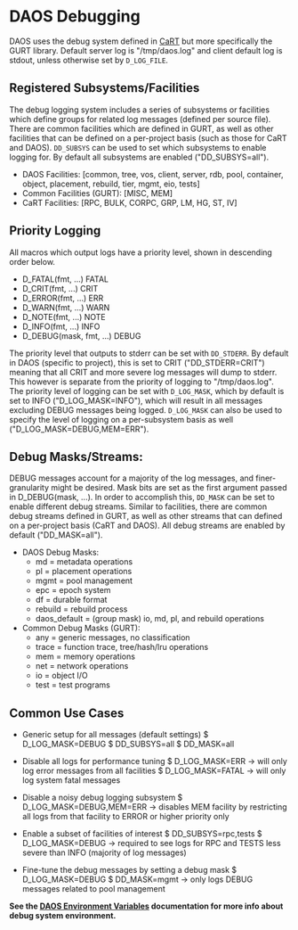 # DAOS Debugging

DAOS uses the debug system defined in [CaRT](https://github.com/daos-stack/cart)
but more specifically the GURT library. Default server log is "/tmp/daos.log"
and client default log is stdout, unless otherwise set by `D_LOG_FILE`.

## Registered Subsystems/Facilities

The debug logging system includes a series of subsystems or facilities which
define groups for related log messages (defined per source file). There are
common facilities which are defined in GURT, as well as other facilities that
can be defined on a per-project basis (such as those for CaRT and DAOS).
`DD_SUBSYS` can be used to set which subsystems to enable logging for. By
default all subsystems are enabled ("DD_SUBSYS=all").
- DAOS Facilities: [common, tree, vos, client, server, rdb, pool, container,
		    object, placement, rebuild, tier, mgmt, eio, tests]
- Common Facilities (GURT): [MISC, MEM]
- CaRT Facilities: [RPC, BULK, CORPC, GRP, LM, HG, ST, IV]

## Priority Logging

All macros which output logs have a priority level, shown in descending order
below.
- D_FATAL(fmt, ...)		FATAL
- D_CRIT(fmt, ...)		CRIT
- D_ERROR(fmt, ...)		ERR
- D_WARN(fmt, ...)		WARN
- D_NOTE(fmt, ...)		NOTE
- D_INFO(fmt, ...)		INFO
- D_DEBUG(mask, fmt, ...)	DEBUG

The priority level that outputs to stderr can be set with `DD_STDERR`. By
default in DAOS (specific to project), this is set to CRIT ("DD_STDERR=CRIT")
meaning that all CRIT and more severe log messages will dump to stderr. This
however is separate from the priority of logging to "/tmp/daos.log". The
priority level of logging can be set with `D_LOG_MASK`, which by default is set
to INFO ("D_LOG_MASK=INFO"), which will result in all messages excluding DEBUG
messages being logged. `D_LOG_MASK` can also be used to specify the level of
logging on a per-subsystem basis as well ("D_LOG_MASK=DEBUG,MEM=ERR").

## Debug Masks/Streams:

DEBUG messages account for a majority of the log messages, and finer-granularity
might be desired. Mask bits are set as the first argument passed in
D_DEBUG(mask, ...). In order to accomplish this, `DD_MASK` can be set to enable
different debug streams. Similar to facilities, there are common debug streams
defined in GURT, as well as other streams that can defined on a per-project
basis (CaRT and DAOS). All debug streams are enabled by default ("DD_MASK=all").
- DAOS Debug Masks:
	- md = metadata operations
	- pl = placement operations
	- mgmt = pool management
	- epc = epoch system
	- df = durable format
	- rebuild = rebuild process
	- daos_default = (group mask) io, md, pl, and rebuild operations
- Common Debug Masks (GURT):
	- any = generic messages, no classification
	- trace = function trace, tree/hash/lru operations
	- mem = memory operations
	- net = network operations
	- io = object I/O
	- test = test programs

## Common Use Cases

- Generic setup for all messages (default settings)
	$ D_LOG_MASK=DEBUG
	$ DD_SUBSYS=all
	$ DD_MASK=all

- Disable all logs for performance tuning
	$ D_LOG_MASK=ERR -> will only log error messages from all facilities
	$ D_LOG_MASK=FATAL -> will only log system fatal messages

- Disable a noisy debug logging subsystem
	$ D_LOG_MASK=DEBUG,MEM=ERR -> disables MEM facility by restricting all
	logs from that facility to ERROR or higher priority only

- Enable a subset of facilities of interest
	$ DD_SUBSYS=rpc,tests
	$ D_LOG_MASK=DEBUG -> required to see logs for RPC and TESTS less severe
	than INFO (majority of log messages)

- Fine-tune the debug messages by setting a debug mask
	$ D_LOG_MASK=DEBUG
	$ DD_MASK=mgmt -> only logs DEBUG messages related to pool management

**See the [DAOS Environment Variables](./admin/env_variables.md) documentation for more info
about debug system environment.**
